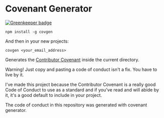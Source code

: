 # Covenant Generator

[![Greenkeeper badge](https://badges.greenkeeper.io/simonv3/covenant-generator.svg)](https://greenkeeper.io/)

```
npm install -g covgen
```

And then in your new projects:

```
covgen <your_email_address>
```

Generates the [Contributor Covenant](http://contributor-covenant.org/) inside the current directory.

Warning! Just copy and pasting a code of conduct isn't a fix. You have to live by it.

I've made this project because the Contributor Covenant is a really good Code of Conduct to use as a standard and if you've read and will abide by it, it's a good default to include in your project.

The code of conduct in this repository was generated with covenant generator.
